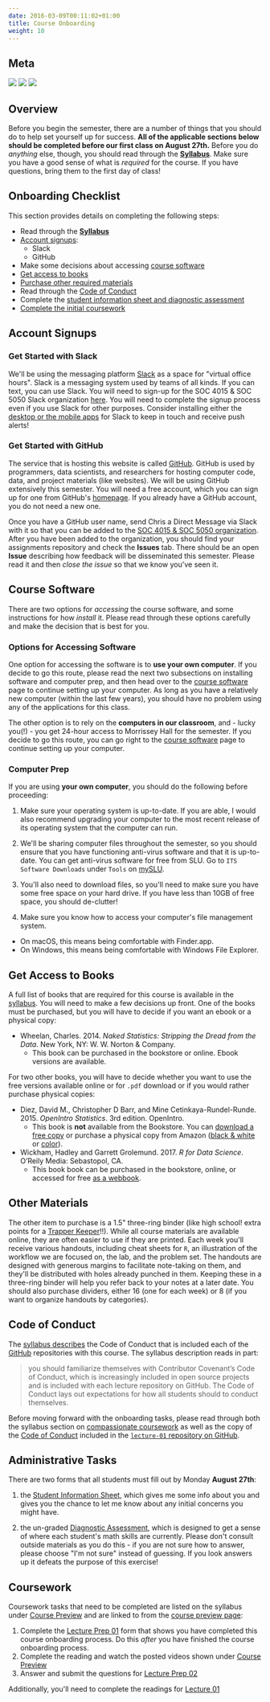 ```yaml
---
date: 2016-03-09T00:11:02+01:00
title: Course Onboarding
weight: 10
---
```


## Meta

![](https://img.shields.io/badge/semester-fall%202018-orange.svg) ![](https://img.shields.io/badge/release-updated-brightgreen.svg) 
![](https://img.shields.io/badge/last%20update-2018--08--10-brightgreen.svg)

## Overview

Before you begin the semester, there are a number of things that you should do to help set yourself up for success. **All of the applicable sections below should be completed before our first class on August 27th.** Before you do *anything* else, though, you should read through the [**Syllabus**](https://slu-soc5050.github.io/syllabus/). Make sure you have a good sense of what is *required* for the course. If you have questions, bring them to the first day of class!

## Onboarding Checklist
This section provides details on completing the following steps:

* Read through the [**Syllabus**](https://slu-soc5050.github.io/syllabus/)
* [Account signups](/course-onboarding/#account-signups):
  * Slack
  * GitHub
* Make some decisions about accessing [course software](/course-onboarding/#course-software)
* [Get access to books](/course-onboarding/#get-access-to-books)
* [Purchase other required materials](/course-onboarding/#other-materials)
* Read through the [Code of Conduct](/course-onboarding/#code-of-conduct)
* Complete the [student information sheet and diagnostic assessment](/course-onboarding/#administrative-tasks)
* [Complete the initial coursework](/course-onboarding/#coursework)

## Account Signups
### Get Started with Slack
We'll be using the messaging platform [Slack](https://slack.com) as a space for "virtual office hours". Slack is a messaging system used by teams of all kinds. If you can text, you can use Slack. You will need to sign-up for the SOC 4015 & SOC 5050 Slack organization [here](https://join.slack.com/t/slu-soc5050/signup). You will need to complete the signup process even if you use Slack for other purposes. Consider installing either the [desktop or the mobile apps](https://slack.com/downloads/) for Slack to keep in touch and receive push alerts!

### Get Started with GitHub
The service that is hosting this website is called [GitHub](https://github.com/). GitHub is used by programmers, data scientists, and researchers for hosting computer code, data, and project materials (like websites). We will be using GitHub extensively this semester. You will need a free account, which you can sign up for one from GitHub's [homepage](https://github.com/). If you already have a GitHub account, you do not need a new one. 

Once you have a GitHub user name, send Chris a Direct Message via Slack with it so that you can be added to the [SOC 4015 & SOC 5050 organization](https://github.com/slu-soc5050). After you have been added to the organization, you should find your assignments repository and check the **Issues** tab. There should be an open **Issue** describing how feedback will be disseminated this semester. Please read it and then *close the issue* so that we know you've seen it.

## Course Software
There are two options for *accessing* the course software, and some instructions for how *install* it. Please read through these options carefully and make the decision that is best for you.

### Options for Accessing Software
One option for accessing the software is to **use your own computer**. If you decide to go this route, please read the next two subsections on installing software and computer prep, and then head over to the [course software](/course-software/) page to continue setting up your computer. As long as you have a relatively new computer (within the last few years), you should have no problem using any of the applications for this class. 

The other option is to rely on the **computers in our classroom**, and - lucky you(!) - you get 24-hour access to Morrissey Hall for the semester. If you decide to go this route, you can go right to the [course software](/course-software/) page to continue setting up your computer.

### Computer Prep
If you are using **your own computer**, you should do the following before proceeding:

1. Make sure your operating system is up-to-date. If you are able, I would also recommend upgrading your computer to the most recent release of its operating system that the computer can run.

2. We'll be sharing computer files throughout the semester, so you should ensure that you have functioning anti-virus software and that it is up-to-date. You can get anti-virus software for free from SLU. Go to `ITS Software Downloads` under `Tools` on [mySLU](https://myslu.slu.edu/tools).

3. You'll also need to download files, so you'll need to make sure you have some free space on your hard drive. If you have less than 10GB of free space, you should de-clutter!

4. Make sure you know how to access your computer's file management system.
  - On macOS, this means being comfortable with Finder.app.
  - On Windows, this means being comfortable with Windows File Explorer.

## Get Access to Books
A full list of books that are required for this course is available in the [syllabus](https://slu-soc5050.github.io/syllabus/readings.html). You will need to make a few decisions up front. One of the books must be purchased, but you will have to decide if you want an ebook or a physical copy:

* Wheelan, Charles. 2014. *Naked Statistics: Stripping the Dread from the Data*. New York, NY: W. W. Norton & Company.
    * This book can be purchased in the bookstore or online. Ebook versions are available.

For two other books, you will have to decide whether you want to use the free versions available online or for `.pdf` download or if you would rather purchase physical copies:

* Diez, David M., Christopher D Barr, and Mine Cetinkaya-Rundel-Runde. 2015. *OpenIntro Statistics*. 3rd edition. OpenIntro.
    * This book is **not** available from the Bookstore. You can [download a free copy](https://www.openintro.org/stat/textbook.php) or purchase a physical copy from Amazon ([black & white](https://www.amazon.com/dp/1943450048/) or [color](https://www.amazon.com/dp/1943450056/)).
* Wickham, Hadley and Garrett Grolemund. 2017. *R for Data Science*. O’Reily Media: Sebastopol, CA.
    * This book book can be purchased in the bookstore, online, or accessed for free [as a webbook](http://r4ds.had.co.nz).

## Other Materials
The other item to purchase is a 1.5" three-ring binder (like high school! extra points for a [Trapper Keeper](http://mentalfloss.com/article/52726/history-trapper-keeper)!!). While all course materials are available online, they are often easier to use if they are printed. Each week you'll receive various handouts, including cheat sheets for `R`, an illustration of the workflow we are focused on, the lab, and the problem set. The handouts are designed with generous margins to facilitate note-taking on them, and they'll be distributed with holes already punched in them. Keeping these in a three-ring binder will help you refer back to your notes at a later date. You should also purchase dividers, either 16 (one for each week) or 8 (if you want to organize handouts by categories).

## Code of Conduct

The [syllabus describes](https://slu-soc5050.github.io/syllabus/compassionate-coursework.html) the Code of Conduct that is included each of the [GitHub](https://github.com/slu-soc5050/) repositories with this course. The syllabus description reads in part:

> you should familiarize themselves with Contributor Covenant’s Code of Conduct, which is increasingly included in open source projects and is included with each lecture repository on GitHub. The Code of Conduct lays out expectations for how all students should to conduct themselves.

Before moving forward with the onboarding tasks, please read through both the syllabus section on [compassionate coursework](https://slu-soc5050.github.io/syllabus/compassionate-coursework.html) as well as the copy of the [Code of Conduct](https://github.com/slu-soc5050/lecture-01/blob/master/.github/CODE_OF_CONDUCT.md) included in the [`lecture-01` repository on GitHub](https://github.com/slu-soc5050/lecture-01).

## Administrative Tasks
There are two forms that all students must fill out by Monday **August 27th**:

1. the [Student Information Sheet](https://goo.gl/forms/dF9cHb2ejE3LX9PD3), which gives me some info about you and gives you the chance to let me know about any initial concerns you might have.

2. the un-graded [Diagnostic Assessment](https://goo.gl/forms/vMpgDNaSH5FTfJZp1), which is designed to get a sense of where each student's math skills are currently. Please don't consult outside materials as you do this - if you are not sure how to answer, please choose "I'm not sure" instead of guessing. If you look answers up it defeats the purpose of this exercise!

## Coursework
Coursework tasks that need to be completed are listed on the syllabus under [Course Preview](https://slu-soc5050.github.io/syllabus/course-preview.html) and are linked to from the [course preview page](/course-preview/):

1. Complete the [Lecture Prep 01](https://goo.gl/forms/w7ty7k9Cl0hWUVUs2) form that shows you have completed this course onboarding process. Do this *after* you have finished the course onboarding process.
2. Complete the reading and watch the posted videos shown under [Course Preview](/course-preview/)
3. Answer and submit the questions for [Lecture Prep 02](https://goo.gl/forms/yjn69cn5ZeSBuRA43)

Additionally, you'll need to complete the readings for [Lecture 01](https://slu-soc5050.github.io/syllabus/lecture-01-course-introduction.html)
